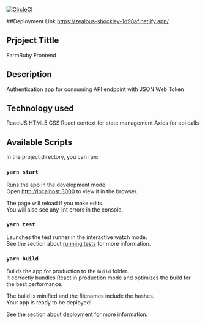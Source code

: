 [![CircleCI](https://circleci.com/gh/mitchel-okomor/farmruby-frontend/tree/login.svg?style=svg)](https://circleci.com/gh/mitchel-okomor/farmruby-frontend/tree/login)

##Deployment Link
https://zealous-shockley-1d98af.netlify.app/

## Prjoject Tittle

FarmRuby Frontend

## Description

Authentication app for consuming API endpoint with JSON Web Token

## Technology used

ReactJS
HTML5
CSS
React context for state management
Axios for api calls

## Available Scripts

In the project directory, you can run:

### `yarn start`

Runs the app in the development mode.\
Open [http://localhost:3000](http://localhost:3000) to view it in the browser.

The page will reload if you make edits.\
You will also see any lint errors in the console.

### `yarn test`

Launches the test runner in the interactive watch mode.\
See the section about [running tests](https://facebook.github.io/create-react-app/docs/running-tests) for more information.

### `yarn build`

Builds the app for production to the `build` folder.\
It correctly bundles React in production mode and optimizes the build for the best performance.

The build is minified and the filenames include the hashes.\
Your app is ready to be deployed!

See the section about [deployment](https://facebook.github.io/create-react-app/docs/deployment) for more information.
